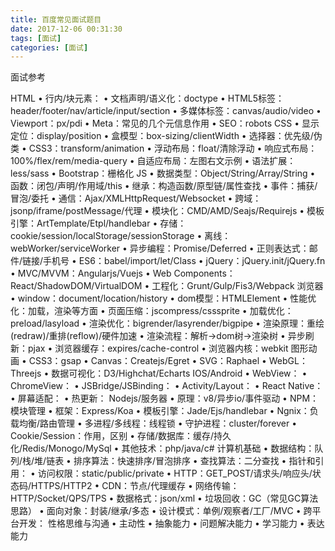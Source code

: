 ```yaml
---
title: 百度常见面试题目
date: 2017-12-06 00:31:30
tags: [面试]
categories: [面试]
---
```

面试参考

HTML
    •    行内/块元素：
    •    文档声明/语义化：doctype
    •    HTML5标签：header/footer/nav/article/input/section
    •    多媒体标签：canvas/audio/video
    •    Viewport：px/pdi
    •    Meta：常见的几个元信息作用
    •    SEO：robots
CSS
    •    显示定位：display/position
    •    盒模型：box-sizing/clientWidth
    •    选择器：优先级/伪类
    •    CSS3：transform/animation
    •    浮动布局：float/清除浮动
    •    响应式布局：100%/flex/rem/media-query
    •    自适应布局：左图右文示例
    •    语法扩展：less/sass
    •    Bootstrap：栅格化
JS
    •    数据类型：Object/String/Array/String
    •    函数：闭包/声明/作用域/this
    •    继承：构造函数/原型链/属性查找
    •    事件：捕获/冒泡/委托
    •    通信：Ajax/XMLHttpRequest/Websocket
    •    跨域：jsonp/iframe/postMessage/代理
    •    模块化：CMD/AMD/Seajs/Requirejs
    •    模板引擎：ArtTemplate/Etpl/handlebar
    •    存储：cookie/session/localStorage/sessionStorage
    •    离线：webWorker/serviceWorker
    •    异步编程：Promise/Deferred
    •    正则表达式：邮件/链接/手机号
    •    ES6：babel/import/let/Class
    •    jQuery：jQuery.init/jQuery.fn
    •    MVC/MVVM：Angularjs/Vuejs
    •    Web Components：React/ShadowDOM/VirtualDOM
    •    工程化：Grunt/Gulp/Fis3/Webpack
浏览器
    •    window：document/location/history
    •    dom模型：HTMLElement
    •    性能优化：加载，渲染等方面
    •    页面压缩：jscompress/csssprite
    •    加载优化：preload/lasyload
    •    渲染优化：bigrender/lasyrender/bigpipe
    •    渲染原理：重绘(redraw)/重排(reflow)/硬件加速
    •    渲染流程：解析->dom树->渲染树
    •    异步刷新：pjax
    •    浏览器缓存：expires/cache-control
    •    浏览器内核：webkit
图形动画
    •    CSS3：gsap
    •    Canvas：Createjs/Egret
    •    SVG：Raphael
    •    WebGL：Threejs
    •    数据可视化：D3/Highchat/Echarts
IOS/Android
    •    WebView：
    •    ChromeView：
    •    JSBridge/JSBinding：
    •    Activity/Layout：
    •    React Native：
    •    屏幕适配：
    •    热更新：
Nodejs/服务器
    •    原理：v8/异步io/事件驱动
    •    NPM：模块管理
    •    框架：Express/Koa
    •    模板引擎：Jade/Ejs/handlebar
    •    Ngnix：负载均衡/路由管理
    •    多进程/多线程：线程锁
    •    守护进程：cluster/forever
    •    Cookie/Session：作用，区别
    •    存储/数据库：缓存/持久化/Redis/Monogo/MySql
    •    其他技术：php/java/c#
计算机基础
    •    数据结构：队列/栈/堆/链表
    •    排序算法：快速排序/冒泡排序
    •    查找算法：二分查找
    •    指针和引用：
    •    访问权限：static/public/private
    •    HTTP：GET_POST/请求头/响应头/状态码/HTTPS/HTTP2
    •    CDN：节点/代理缓存
    •    网络传输：HTTP/Socket/QPS/TPS
    •    数据格式：json/xml
    •    垃圾回收：GC（常见GC算法思路）
    •    面向对象：封装/继承/多态
    •    设计模式：单例/观察者/工厂/MVC
    •    跨平台开发：
性格思维与沟通
    •    主动性
    •    抽象能力
    •    问题解决能力
    •    学习能力
    •    表达能力